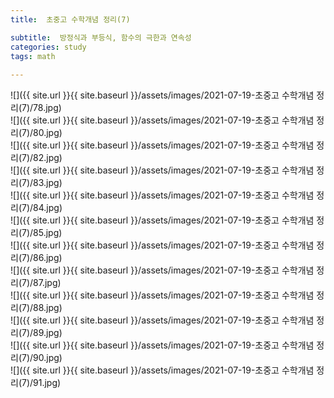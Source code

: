 ```yaml
---
title:  초중고 수학개념 정리(7)

subtitle:  방정식과 부등식, 함수의 극한과 연속성
categories: study 
tags: math
 
---
```


  
![]({{ site.url }}{{ site.baseurl }}/assets/images/2021-07-19-초중고 수학개념 정리(7)/78.jpg)  
![]({{ site.url }}{{ site.baseurl }}/assets/images/2021-07-19-초중고 수학개념 정리(7)/80.jpg)  
![]({{ site.url }}{{ site.baseurl }}/assets/images/2021-07-19-초중고 수학개념 정리(7)/82.jpg)  
![]({{ site.url }}{{ site.baseurl }}/assets/images/2021-07-19-초중고 수학개념 정리(7)/83.jpg)  
![]({{ site.url }}{{ site.baseurl }}/assets/images/2021-07-19-초중고 수학개념 정리(7)/84.jpg)  
![]({{ site.url }}{{ site.baseurl }}/assets/images/2021-07-19-초중고 수학개념 정리(7)/85.jpg)  
![]({{ site.url }}{{ site.baseurl }}/assets/images/2021-07-19-초중고 수학개념 정리(7)/86.jpg)  
![]({{ site.url }}{{ site.baseurl }}/assets/images/2021-07-19-초중고 수학개념 정리(7)/87.jpg)  
![]({{ site.url }}{{ site.baseurl }}/assets/images/2021-07-19-초중고 수학개념 정리(7)/88.jpg)  
![]({{ site.url }}{{ site.baseurl }}/assets/images/2021-07-19-초중고 수학개념 정리(7)/89.jpg)  
![]({{ site.url }}{{ site.baseurl }}/assets/images/2021-07-19-초중고 수학개념 정리(7)/90.jpg)  
![]({{ site.url }}{{ site.baseurl }}/assets/images/2021-07-19-초중고 수학개념 정리(7)/91.jpg)  
